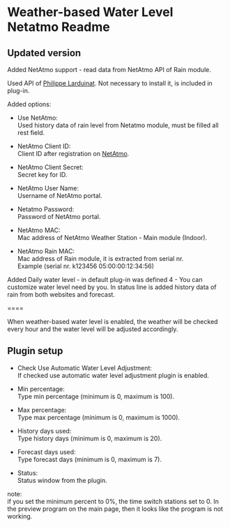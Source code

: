 Weather-based Water Level Netatmo Readme
====
Updated version
-----------

Added NetAtmo support - read data from NetAtmo API of Rain module.  

Used API of [Philippe Larduinat](https://github.com/philippelt/netatmo-api-python). Not necessary to install it, is included in plug-in.  

Added options:

* Use NetAtmo:  
  Used history data of rain level from Netatmo module, must be filled all rest field.  

* NetAtmo Client ID:  
  Client ID after registration on [NetAtmo](https://dev.netatmo.com).  

* NetAtmo Client Secret:  
  Secret key for ID.  

* NetAtmo User Name:  
  Username of NetAtmo portal.  

* Netatmo Password:  
  Password of NetAtmo portal.  

* NetAtmo MAC:  
  Mac address of NetAtmo Weather Station - Main module (Indoor).  

* NetAtmo Rain MAC:  
  Mac address of Rain module, it is extracted from serial nr.  
  Example (serial nr. k123456 05:00:00:12:34:56)  

Added Daily water level - in default plug-in was defined 4 - You can customize water level need by you.
In status line is added history data of rain from both websites and forecast.  

====

When weather-based water level is enabled, the weather will be checked every hour and the water level will be adjusted accordingly.

Plugin setup
-----------
* Check Use Automatic Water Level Adjustment:  
  If checked use automatic water level adjustment plugin is enabled.  
  
* Min percentage:  
  Type min percentage (minimum is 0, maximum is 100).    

* Max percentage:  
  Type max percentage (minimum is 0, maximum is 1000).

* History days used:  
  Type history days (minimum is 0, maximum is 20).

* Forecast days used:  
  Type forecast days (minimum is 0, maximum is 7).

* Status:  
  Status window from the plugin.  

note:  
if you set the minimum percent to 0%, the time switch stations set to 0. In the preview program on the main page, then it looks like the program is not working.
